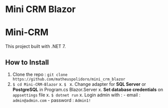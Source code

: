 # Mini CRM Blazor

# Mini-CRM

This project built with .NET 7.

## How to Install

1. Clone the repo : `git clone https://github.com/matheuspolidoro/mini_crm_blazor`
2. `$ cd Mini-CRM-Blazor`
   x. `$ `
   x. Change adapter for **SQL Server** or **PostgreSQL** in Program.cs Blazor.Server
   x. **Set database credentials** on `appsettings` file
   x. `$ dotnet run`
   x. Login admin with : - email : `admin@admin.com` - password : `Admin1!`
